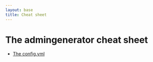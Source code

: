 ```yaml
---
layout: base
title: Cheat sheet
---
```


# The admingenerator cheat sheet

* [The config.yml](cheat-sheet/config.html)
